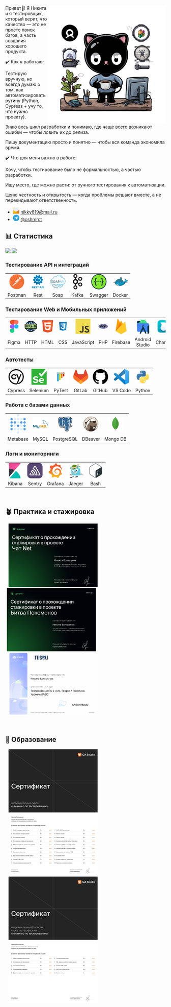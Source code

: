 ##

<img align="right" width="370" height="370" src="https://github.com/neffrit/neffrit/blob/main/kotik4.png" />

Привет👋! Я Никита и я тестировщик, который верит, что качество — это не просто поиск багов, а часть создания хорошего продукта.<br>

✔️ Как я работаю:<br>

Тестирую вручную, но всегда думаю о том, как автоматизировать рутину (Python, Cypress + учу то, что нужно проекту).<br>

Знаю весь цикл разработки и понимаю, где чаще всего возникают ошибки — чтобы ловить их до релиза.<br>

Пишу документацию просто и понятно — чтобы вся команда экономила время.<br>

✔️ Что для меня важно в работе:<br>

Хочу, чтобы тестирование было не формальностью, а частью разработки.<br>

Ищу место, где можно расти: от ручного тестирования к автоматизации.<br>

Ценю честность и открытость — когда проблемы решают вместе, а не перекидывают ответственность. <br>

- <img height="20" width="20" src="https://github.com/belyakovko/belyakovko/blob/259dfb7451faa9d0b906502b658f67e51f61f9dd/assets/icon_mail.png"/> [nikky619@mail.ru](mailto:nikky619@mail.ru)
- <img height="20" width="20" src="https://github.com/belyakovko/belyakovko/blob/259dfb7451faa9d0b906502b658f67e51f61f9dd/assets/icon_telegram.png"/> [@cshmrct](https://t.me/cshmrct)

## 📊 Статистика

![](https://github-readme-stats.vercel.app/api?hide_rank=true&hide=issues,contribs&show_icons=true&locale=en&langs_count=8&card_width=300&theme=radical&username=neffrit)
![](https://github-readme-stats.vercel.app/api/top-langs/?layout=donut&langs_count=6&hide_progress=true&theme=radical&username=neffrit)



### Тестирование API и интеграций 
<table class="table" border="0" width="100%">
  <tr align="center">
    <td><img width="48" src="https://github.com/belyakovko/belyakovko/blob/22a3f027f8bea72cbe8c16dd33d2e5450b359486/assets/logo_postman.png" /> </td>
    <td> <img width="48" src="https://github.com/belyakovko/belyakovko/blob/22a3f027f8bea72cbe8c16dd33d2e5450b359486/assets/logo_rest.png" /></td>
    <td> <img width="48" src="https://github.com/belyakovko/belyakovko/blob/22a3f027f8bea72cbe8c16dd33d2e5450b359486/assets/logo_soap.png" /></td>
    <td><img width="48" src="https://github.com/belyakovko/belyakovko/blob/22a3f027f8bea72cbe8c16dd33d2e5450b359486/assets/logo_apachekafka.png" /> </td>
    <td><img width="48" src="https://github.com/belyakovko/belyakovko/blob/22a3f027f8bea72cbe8c16dd33d2e5450b359486/assets/logo_swagger.png" /> </td>
    <td><img width="48" src="https://github.com/belyakovko/belyakovko/blob/22a3f027f8bea72cbe8c16dd33d2e5450b359486/assets/logo_docker.png" /> </td>
  </tr>
  <tr align="center">
    <td>Postman</td>
    <td>Rest</td>
    <td>Soap</td>
    <td>Kafka</td>
    <td>Swagger</td>
    <td>Docker</td>
  </tr>
</table>

### Тестирование Web и Мобильных приложений
<table class="table-primer"border="0" width="100%">
  <tr align="center">
    <td><img width="48" src="https://github.com/belyakovko/belyakovko/blob/ad25cbf701c5c4aa106236ac27655efedb9c61fc/assets/logo_figma.png" /></td>
    <td><img width="48" src="https://github.com/belyakovko/belyakovko/blob/ad25cbf701c5c4aa106236ac27655efedb9c61fc/assets/logo_http.png" /></td>
    <td><img width="48" src="https://github.com/belyakovko/belyakovko/blob/ad25cbf701c5c4aa106236ac27655efedb9c61fc/assets/logo_html.png" /></td>
    <td><img width="48" src="https://github.com/belyakovko/belyakovko/blob/ad25cbf701c5c4aa106236ac27655efedb9c61fc/assets/logo_css3.png" /></td>
    <td><img width="48" src="https://github.com/belyakovko/belyakovko/blob/c5db2d1f2c634faffcd09a45b59cd2e808641e38/assets/logo_javascript.png" /></td>
    <td><img width="48" src="https://github.com/belyakovko/belyakovko/blob/c5db2d1f2c634faffcd09a45b59cd2e808641e38/assets/logo_php.png" /></td>
    <td><img width="48" src="https://github.com/belyakovko/belyakovko/blob/ad25cbf701c5c4aa106236ac27655efedb9c61fc/assets/logo_firebase.png" /></td>
    <td><img width="48" src="https://github.com/belyakovko/belyakovko/blob/ad25cbf701c5c4aa106236ac27655efedb9c61fc/assets/logo_androidstudio.png" /></td>
    <td><img width="48" src="https://github.com/belyakovko/belyakovko/blob/ad25cbf701c5c4aa106236ac27655efedb9c61fc/assets/logo_charles.png" /></td>
  </tr>
  <tr align="center">
    <td>Figma</td>
    <td>HTTP</td>
    <td>HTML</td>
    <td>CSS</td>
    <td>JavaScript</td>
    <td>PHP</td>
    <td>Firebase</td>
    <td>Android Studio</td>
    <td>Charles</td>
  </tr>
</table>

###  Автотесты
<table class="table-primer"border="0" width="100%">
  <tr align="center">
    <td><img width="48" src="https://github.com/belyakovko/belyakovko/blob/4a6018393c97357a2f9122f3695af94b5931d3b2/assets/logo_cypress.png" /></td>
    <td><img width="48" src="https://github.com/belyakovko/belyakovko/blob/4a6018393c97357a2f9122f3695af94b5931d3b2/assets/logo_selenium.png" /></td>
    <td><img width="48" src="https://github.com/belyakovko/belyakovko/blob/4a6018393c97357a2f9122f3695af94b5931d3b2/assets/logo_pytest.png" /></td>
    <td><img width="48" src="https://github.com/belyakovko/belyakovko/blob/4a6018393c97357a2f9122f3695af94b5931d3b2/assets/logo_gitlab.png" /></td>
    <td><img width="48" src="https://github.com/belyakovko/belyakovko/blob/c5db2d1f2c634faffcd09a45b59cd2e808641e38/assets/logo_github.png" /></td>
    <td><img width="48" src="https://github.com/belyakovko/belyakovko/blob/4a6018393c97357a2f9122f3695af94b5931d3b2/assets/logo_vscode.png" /></td>
    <td><img width="48" src="https://github.com/belyakovko/belyakovko/blob/c5db2d1f2c634faffcd09a45b59cd2e808641e38/assets/logo_python.png" /></td>
  </tr>
  <tr align="center">
    <td>Cypress</td>
    <td>Selenium</td>
    <td>PyTest</td>
    <td>GitLab</td>
    <td>GitHub</td>
    <td>VS Code</td>
    <td>Python</td>
  </tr>
</table>

### Работа с базами данных

<table class="table" border="0" width="100%">
  <tr align="center">
    <td><img width="48" src="https://github.com/belyakovko/belyakovko/blob/4a6018393c97357a2f9122f3695af94b5931d3b2/assets/logo_metabase.png" /></td>
    <td><img width="48" src="https://github.com/belyakovko/belyakovko/blob/147ed780957fe9e13878a49dae1836ca332d6de3/assets/logo_mysql.png" /></td>
    <td><img width="48" src="https://github.com/belyakovko/belyakovko/blob/4a6018393c97357a2f9122f3695af94b5931d3b2/assets/logo_postgresql.png" /></td>
    <td><img width="48" src="https://github.com/belyakovko/belyakovko/blob/4a6018393c97357a2f9122f3695af94b5931d3b2/assets/logo_dbeaver.png" /></td>
    <td><img width="48" src="https://github.com/belyakovko/belyakovko/blob/4a6018393c97357a2f9122f3695af94b5931d3b2/assets/logo_mongodb.png" /></td>
  </tr>
  <tr align="center">
    <td>Metabase</td>
    <td>MySQL</td>
    <td>PostgreSQL</td>
    <td>DBeaver</td>
    <td>Mongo DB</td>
  </tr>
</table>

### Логи и мониторинги
<table class="table" border="0" width="100%">
  <tr align="center">
    <td><img width="48" src="https://github.com/belyakovko/belyakovko/blob/4a6018393c97357a2f9122f3695af94b5931d3b2/assets/logo_kibana.png" /></td>
    <td><img width="48" src="https://github.com/belyakovko/belyakovko/blob/4a6018393c97357a2f9122f3695af94b5931d3b2/assets/logo_sentry.png" /></td>
    <td><img width="48" src="https://github.com/belyakovko/belyakovko/blob/068dc597a5aba6f344f3bf84d4c41ef4b0784637/assets/logo_grafana.png" /></td>
    <td><img width="48" src="https://github.com/belyakovko/belyakovko/blob/068dc597a5aba6f344f3bf84d4c41ef4b0784637/assets/logo_jaegertracing.png" /></td>
    <td><img width="48" src="https://github.com/belyakovko/belyakovko/blob/068dc597a5aba6f344f3bf84d4c41ef4b0784637/assets/logo_bash.png" /></td>  
  </tr>
  <tr align="center">
    <td>Kibana</td>
    <td>Sentry</td>
    <td>Grafana</td>
    <td>Jaeger</td>
    <td>Bash</td>
  </tr>
</table>



<br>

## 🪴 Практика и стажировка
[<img src="/chat_net.png" width="280px" hspace="10px" alt="Сертификат Чат Net»">](https://raw.githubusercontent.com/neffrit/neffrit/refs/heads/main/chat_net.png)
[<img src="/battle.png" width="280px" hspace="5px" alt="Сертификат Битва_покемонов»">](https://raw.githubusercontent.com/neffrit/neffrit/refs/heads/main/battle.png)
[<img src="/stepik.png" width="280px" hspace="10px" alt="Сертификат от степика»">](https://raw.githubusercontent.com/neffrit/neffrit/refs/heads/main/stepik.png)

<br>

## 🎒 Образование
[<img src="/qustudioru.png" width="280px" hspace="10px" alt="Диплом»">](https://raw.githubusercontent.com/neffrit/neffrit/refs/heads/main/qustudioru.png)
[<img src="/jun.png" width="280px" hspace="10px" alt="Диплом»">](https://raw.githubusercontent.com/neffrit/neffrit/refs/heads/main/jun.png)







